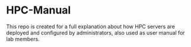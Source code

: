 # HPC-Manual
This repo is created for a full explanation about how HPC servers are deployed and configured by administrators, also used as user manual for lab members.
